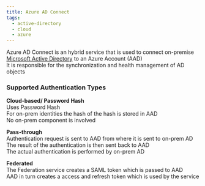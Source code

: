 ```yaml
---
title: Azure AD Connect
tags:
  - active-directory
  - cloud
  - azure
---
```


Azure AD Connect is an hybrid service that is used to connect on-premise [Microsoft Active Directory](../../../../Operating%20System/Windows/Microsoft%20Active%20Directory/Microsoft%20Active%20Directory.md) to an Azure Account (AAD)  
It is responsible for the synchronization and health management of AD objects

### Supported Authentication Types

**Cloud-based/ Password Hash**  
Uses Password Hash  
For on-prem identities the hash of the hash is stored in AAD  
No on-prem component is involved

**Pass-through**  
Authentication request is sent to AAD from where it is sent to on-prem AD  
The result of the authentication is then sent back to AAD  
The actual authentication is performed by on-prem AD

**Federated**    
The Federation service creates a SAML token which is passed to AAD  
AAD in turn creates a access and refresh token which is used by the service
